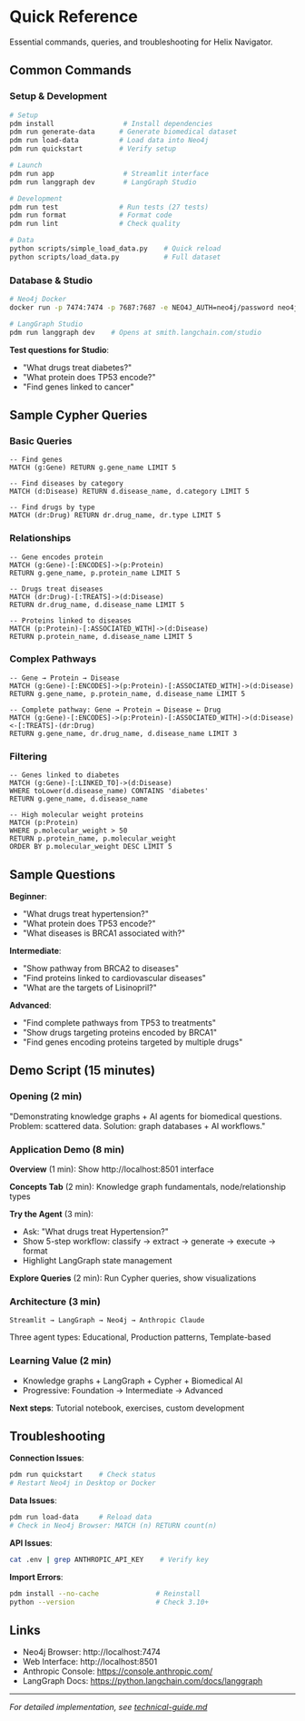 # Quick Reference

Essential commands, queries, and troubleshooting for Helix Navigator.

## Common Commands

### Setup & Development
```bash
# Setup
pdm install                 # Install dependencies
pdm run generate-data      # Generate biomedical dataset
pdm run load-data          # Load data into Neo4j
pdm run quickstart         # Verify setup

# Launch
pdm run app                 # Streamlit interface
pdm run langgraph dev       # LangGraph Studio

# Development
pdm run test               # Run tests (27 tests)
pdm run format             # Format code
pdm run lint               # Check quality

# Data
python scripts/simple_load_data.py    # Quick reload
python scripts/load_data.py           # Full dataset
```

### Database & Studio
```bash
# Neo4j Docker
docker run -p 7474:7474 -p 7687:7687 -e NEO4J_AUTH=neo4j/password neo4j:latest

# LangGraph Studio
pdm run langgraph dev    # Opens at smith.langchain.com/studio
```

**Test questions for Studio**:
- "What drugs treat diabetes?"
- "What protein does TP53 encode?"
- "Find genes linked to cancer"

## Sample Cypher Queries

### Basic Queries
```cypher
-- Find genes
MATCH (g:Gene) RETURN g.gene_name LIMIT 5

-- Find diseases by category
MATCH (d:Disease) RETURN d.disease_name, d.category LIMIT 5

-- Find drugs by type
MATCH (dr:Drug) RETURN dr.drug_name, dr.type LIMIT 5
```

### Relationships
```cypher
-- Gene encodes protein
MATCH (g:Gene)-[:ENCODES]->(p:Protein)
RETURN g.gene_name, p.protein_name LIMIT 5

-- Drugs treat diseases
MATCH (dr:Drug)-[:TREATS]->(d:Disease)
RETURN dr.drug_name, d.disease_name LIMIT 5

-- Proteins linked to diseases
MATCH (p:Protein)-[:ASSOCIATED_WITH]->(d:Disease)
RETURN p.protein_name, d.disease_name LIMIT 5
```

### Complex Pathways
```cypher
-- Gene → Protein → Disease
MATCH (g:Gene)-[:ENCODES]->(p:Protein)-[:ASSOCIATED_WITH]->(d:Disease)
RETURN g.gene_name, p.protein_name, d.disease_name LIMIT 5

-- Complete pathway: Gene → Protein → Disease ← Drug
MATCH (g:Gene)-[:ENCODES]->(p:Protein)-[:ASSOCIATED_WITH]->(d:Disease)<-[:TREATS]-(dr:Drug)
RETURN g.gene_name, dr.drug_name, d.disease_name LIMIT 3
```

### Filtering
```cypher
-- Genes linked to diabetes
MATCH (g:Gene)-[:LINKED_TO]->(d:Disease)
WHERE toLower(d.disease_name) CONTAINS 'diabetes'
RETURN g.gene_name, d.disease_name

-- High molecular weight proteins
MATCH (p:Protein)
WHERE p.molecular_weight > 50
RETURN p.protein_name, p.molecular_weight
ORDER BY p.molecular_weight DESC LIMIT 5
```

## Sample Questions

**Beginner**:
- "What drugs treat hypertension?"
- "What protein does TP53 encode?"
- "What diseases is BRCA1 associated with?"

**Intermediate**:
- "Show pathway from BRCA2 to diseases"
- "Find proteins linked to cardiovascular diseases"
- "What are the targets of Lisinopril?"

**Advanced**:
- "Find complete pathways from TP53 to treatments"
- "Show drugs targeting proteins encoded by BRCA1"
- "Find genes encoding proteins targeted by multiple drugs"

## Demo Script (15 minutes)

### Opening (2 min)
"Demonstrating knowledge graphs + AI agents for biomedical questions. Problem: scattered data. Solution: graph databases + AI workflows."

### Application Demo (8 min)

**Overview** (1 min): Show http://localhost:8501 interface

**Concepts Tab** (2 min): Knowledge graph fundamentals, node/relationship types

**Try the Agent** (3 min): 
- Ask: "What drugs treat Hypertension?"
- Show 5-step workflow: classify → extract → generate → execute → format
- Highlight LangGraph state management

**Explore Queries** (2 min): Run Cypher queries, show visualizations

### Architecture (3 min)
```
Streamlit → LangGraph → Neo4j → Anthropic Claude
```

Three agent types: Educational, Production patterns, Template-based

### Learning Value (2 min)
- Knowledge graphs + LangGraph + Cypher + Biomedical AI
- Progressive: Foundation → Intermediate → Advanced

**Next steps**: Tutorial notebook, exercises, custom development

## Troubleshooting

**Connection Issues**:
```bash
pdm run quickstart    # Check status
# Restart Neo4j in Desktop or Docker
```

**Data Issues**:
```bash
pdm run load-data     # Reload data
# Check in Neo4j Browser: MATCH (n) RETURN count(n)
```

**API Issues**:
```bash
cat .env | grep ANTHROPIC_API_KEY    # Verify key
```

**Import Errors**:
```bash
pdm install --no-cache              # Reinstall
python --version                    # Check 3.10+
```

## Links

- Neo4j Browser: http://localhost:7474
- Web Interface: http://localhost:8501
- Anthropic Console: https://console.anthropic.com/
- LangGraph Docs: https://python.langchain.com/docs/langgraph

---

*For detailed implementation, see [technical-guide.md](technical-guide.md)*
